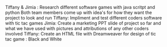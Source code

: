 Tiffany & Jimia : Research different software games with java scritpt and python 
Both team members come up with idea's for how they want the project to look and run
Tiffany: Impliment and test different coders software with tic tac games
Jimia: Create a marketing PPT slide of project so far and what we have used with pictures and attributions of any other coders involved
Tiffany: Create an HTML file with Dreamweaver for design of tic tac game : Black and White
